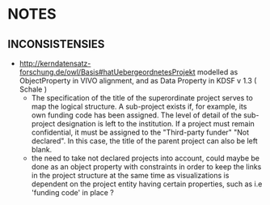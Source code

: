 # NOTES

## INCONSISTENSIES
* http://kerndatensatz-forschung.de/owl/Basis#hatUebergeordnetesProjekt modelled as ObjectProperty in VIVO alignment, and as Data Property in KDSF v 1.3 ( Schale )
	* The specification of the title of the superordinate project serves to map the logical structure. A sub-project exists if, for example, its own funding code has been assigned. The level of detail of the sub-project designation is left to the institution. If a project must remain confidential, it must be assigned to the "Third-party funder" "Not declared". In this case, the title of the parent project can also be left blank.
	* the need to take not declared projects into account, could maybe be done as an object property with constraints in order to keep the links in the project structure at the same time as visualizations is dependent on the project entity having certain properties, such as i.e 'funding code' in place ?
